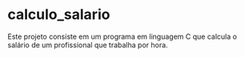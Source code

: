 # calculo_salario
Este projeto consiste em um programa em linguagem C que calcula o salário de um profissional que trabalha por hora.
